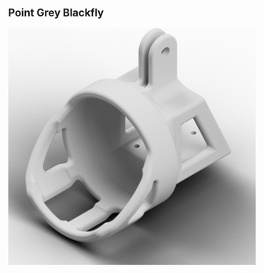 ## Point Grey Blackfly

<div align="center">
  <img src="/images/point-grey-blackfly-mount.png" alt="Blackfly" width="800px">
</div>
